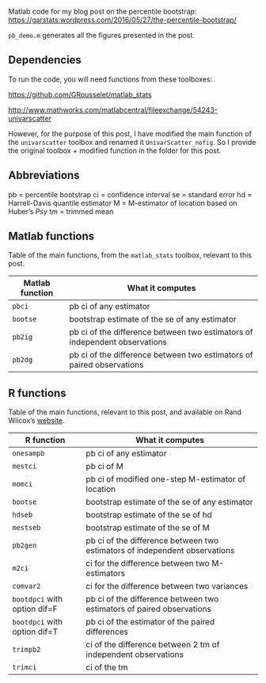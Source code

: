 Matlab code for my blog post on the percentile bootstrap:
<https://garstats.wordpress.com/2016/05/27/the-percentile-bootstrap/>

`pb_demo.m` generates all the figures presented in the post.

## Dependencies
To run the code, you will need functions from these toolboxes:

<https://github.com/GRousselet/matlab_stats>

<http://www.mathworks.com/matlabcentral/fileexchange/54243-univarscatter>

However, for the purpose of this post, I have modified the main function of the `univarscatter` toolbox
and renamed it `UnivarScatter_nofig`. So I provide the original toolbox + modified function in
the folder for this post.

## Abbreviations
pb = percentile bootstrap
ci = confidence interval
se = standard error
hd = Harrell-Davis quantile estimator
M = M-estimator of location based on Huber’s *Psy*
tm = trimmed mean

## Matlab functions
Table of the main functions, from the `matlab_stats` toolbox, relevant to this post.

|Matlab function|What it computes|
|-----|-----|
|`pbci`|pb ci of any estimator|
|`bootse`|bootstrap estimate of the se of any estimator|
|`pb2ig`|pb ci of the difference between two estimators of independent observations|
|`pb2dg`|pb ci of the difference between two estimators of paired observations|

## R functions
Table of the main functions, relevant to this post, and available on Rand Wilcox’s [website](http://dornsife.usc.edu/labs/rwilcox/software/).

|R function|What it computes|
|-----|-----|
|`onesampb`|pb ci of any estimator|
|`mestci`|pb ci of M|
|`momci`|pb ci of modified one-step M-estimator of location|
|`bootse`|bootstrap estimate of the se of any estimator|
|`hdseb`|bootstrap estimate of the se of hd|
|`mestseb`|bootstrap estimate of the se of M|
|`pb2gen`|pb ci of the difference between two estimators of independent observations|
|`m2ci`|ci for the difference between two M-estimators|
|`comvar2`|ci for the difference between two variances|
|`bootdpci` with option dif=F|pb ci of the difference between two estimators of paired observations|
|`bootdpci` with option dif=T|pb ci of the estimator of the paired differences|
|`trimpb2`|ci of the difference between 2 tm of independent observations|
|`trimci`|ci of the tm|
